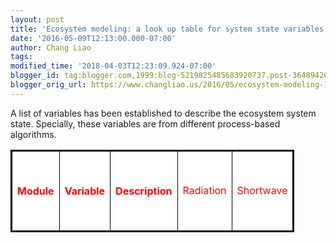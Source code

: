 ```yaml
---
layout: post
title: 'Ecosystem modeling: a look up table for system state variables'
date: '2016-05-09T12:13:00.000-07:00'
author: Chang Liao
tags:
modified_time: '2018-04-03T12:23:09.924-07:00'
blogger_id: tag:blogger.com,1999:blog-5219825485683920737.post-3648942652294377948
blogger_orig_url: https://www.changliao.us/2016/05/ecosystem-modeling-100.html
---
```


A list of variables has been established to describe the ecosystem system 
state. Specially, these variables are from different process-based algorithms. 

<table align="center" border="2" bordercolor="#000000" cellpadding="3" 
cellspacing="3" style="background-color: white; width: 90%;"><th><span 
style="color: red;">Module</th><th><span style="color: 
red;">Variable</th><th><span style="color: red;">Description</th><td><span 
style="color: red;">Radiation<td><span style="color: red;">Shortwave<td><span 
style="color: red;">Incoming shortwave radiation<td><td><span style="color: 
red;">PAR<td><span style="color: red;">Photosynthetically active 
radiation<td><span style="color: red;">Evapotranspiration<td><span 
style="color: red;">Potential ET<td><span style="color: red;">Total potential 
evapotranspiration<td><span style="color: red;">Interception<td><span 
style="color: red;">canopy depth<td><span style="color: red;">Depth of rain 
and snow in canopy<td><td><span style="color: red;">canopy ET<td><span 
style="color: red;">ET from the canopy<td><td><span style="color: red;">Net 
rain<td><span style="color: red;">Net rain from canopy<td><td><span 
style="color: red;">Net snow<td><span style="color: red;">Net snow from 
canopy<td><span style="color: red;">Snow<td><span style="color: 
red;">SCA<td><span style="color: red;">Snow cover area<td><td><span 
style="color: red;">Snow albedo<td><span style="color: red;">Snow 
albedo<td><td><span style="color: red;">Snow ET<td><span style="color: 
red;">Snow sublimation<td><td><span style="color: 
red;">Snowmelt<td><td><td><span style="color: red;">SWE<td><span style="color: 
red;">Snowpack water equivalent<td><td><span style="color: red;">SWE 
temperature<td><span style="color: red;">Temperature of the snowpack<td><span 
style="color: red;">Infiltration<td><span style="color: 
red;">Infiltration<td><td><span style="color: red;">Surface runoff<td><span 
style="color: red;">Surface runoff<td><td><td><span style="color: 
red;">Surface runoff upslope<td><span style="color: red;">Surface runoff from 
upslope<td><span style="color: red;">Soil<td><span style="color: red;">Dunnian 
runoff<td><td><td><span style="color: red;">Dunnian runoff 
upslope<td><td><td><span style="color: red;">Interflow<td><td><td><span 
style="color: red;">Interflow upslope<td><td><td><span style="color: 
red;">Soil moisture<td><td><td><span style="color: red;">Soil to 
groundwater<td><td><span style="color: red;">Groundwater<td><span 
style="color: red;">Groundwater inflow<td><td><td><span style="color: 
red;">Groundwater outflow<td><td><td><span style="color: red;">Groundwater 
upslope<td> 